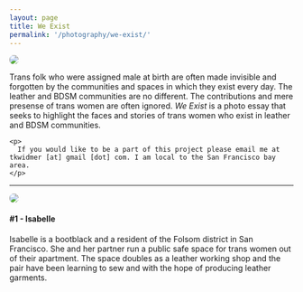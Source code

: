 ```yaml
---
layout: page
title: We Exist
permalink: '/photography/we-exist/'
---
```

<div class="row">
  <div class="col-sm-12">
    <img src="https://40.media.tumblr.com/919c055178e307393ddd684d7ab5bc2b/tumblr_nladwaMUA31qz7dx8o1_1280.jpg" style="border-radius: 7px">
    <p class="headroom">
      Trans folk who were assigned male at birth are often made invisible and forgotten by the communities and spaces in which they exist every day. The leather and BDSM communities are no different. The contributions and mere presense of trans women are often ignored. <em> We Exist </em> is a photo essay that seeks to highlight the faces and stories of trans women who exist in leather and BDSM communities.
    </p>

    <p>
      If you would like to be a part of this project please email me at tkwidmer [at] gmail [dot] com. I am local to the San Francisco bay area.
    </p>

  </div>
</div>

<hr class="headroom">

<div class="row headroom">
  <div class="col-xs-12 col-sm-6 col-md-4">
    <img src="https://farm8.staticflickr.com/7602/16638491249_08850b6356_z.jpg" style="border-radius: 7px">
    <div class="headroom">
      <h4>#1 - Isabelle </h4>
      <p>
        Isabelle is a bootblack and a resident of the Folsom district in San Francisco. She and her partner run a public safe space for trans women out of their apartment. The space doubles as a leather working shop and the pair have been learning to sew and with the hope of producing leather garments.
      </p>
  </div>
</div>
